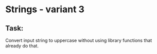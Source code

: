 # Strings - variant 3
## Task:
Convert input string to uppercase without using library functions that already do that.
